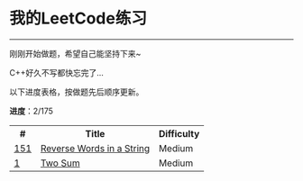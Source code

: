 #	我的LeetCode练习
---
刚刚开始做题，希望自己能坚持下来~

C++好久不写都快忘完了...

以下进度表格，按做题先后顺序更新。

**进度**：2/175

<table>
<tr>
	<th>#</th>
	<th>Title</th>
	<th>Difficulty</th>
</tr>
<tr>
	<td><a href="https://oj.leetcode.com/problems/reverse-words-in-a-string/">151</a></td>
	<td><a href="./src/Reverse_Words_in_a_String/README.md">Reverse Words in a String</a></td>
	<td>Medium</td>
</tr>
<tr>
	<td><a href="https://oj.leetcode.com/problems/two-sum/">1</a></td>
	<td><a href="./src/Reverse_Words_in_a_String/README.md">Two Sum</a></td>
	<td>Medium</td>
</tr>
</table>